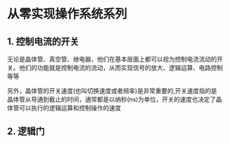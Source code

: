 # 从零实现操作系统系列

## 1. 控制电流的开关

无论是晶体管、真空管、继电器，他们在基本层面上都可以视为控制电流流动的开关。他们的功能就是控制电流的流动，从而实现信号的放大、逻辑运算、电路控制等等

另外，晶体管的开关速度(也叫切换速度或者频率)是非常重要的,开关速度指的是晶体管从导通到截止的时间，通常都是以纳秒(ns)为单位，开关的速度也决定了晶体管可以执行的逻辑运算和控制操作的速度


## 2. 逻辑门
